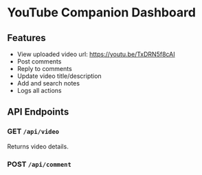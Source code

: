 # YouTube Companion Dashboard

## Features
- View uploaded video 
  url:  https://youtu.be/TxDRN5f8cAI
- Post comments  
- Reply to comments
- Update video title/description
- Add and search notes
- Logs all actions

## API Endpoints

### GET `/api/video`
Returns video details.

### POST `/api/comment`

